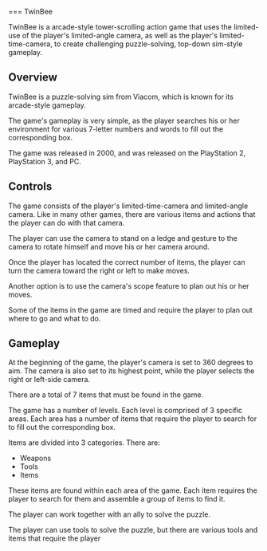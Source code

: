 
===
TwinBee

TwinBee is a arcade-style tower-scrolling action game that uses the limited-use of the player's limited-angle camera, as well as the player's limited-time-camera, to create challenging puzzle-solving, top-down sim-style gameplay.

## Overview

TwinBee is a puzzle-solving sim from Viacom, which is known for its arcade-style gameplay.

The game's gameplay is very simple, as the player searches his or her environment for various 7-letter numbers and words to fill out the corresponding box.

The game was released in 2000, and was released on the PlayStation 2, PlayStation 3, and PC.

## Controls

The game consists of the player's limited-time-camera and limited-angle camera. Like in many other games, there are various items and actions that the player can do with that camera.

The player can use the camera to stand on a ledge and gesture to the camera to rotate himself and move his or her camera around.

Once the player has located the correct number of items, the player can turn the camera toward the right or left to make moves.

Another option is to use the camera's scope feature to plan out his or her moves.

Some of the items in the game are timed and require the player to plan out where to go and what to do.

## Gameplay

At the beginning of the game, the player's camera is set to 360 degrees to aim. The camera is also set to its highest point, while the player selects the right or left-side camera.

There are a total of 7 items that must be found in the game.

The game has a number of levels. Each level is comprised of 3 specific areas. Each area has a number of items that require the player to search for to fill out the corresponding box.

Items are divided into 3 categories. There are:

*   Weapons
*   Tools
*   Items

These items are found within each area of the game. Each item requires the player to search for them and assemble a group of items to find it.

The player can work together with an ally to solve the puzzle.

The player can use tools to solve the puzzle, but there are various tools and items that require the player
